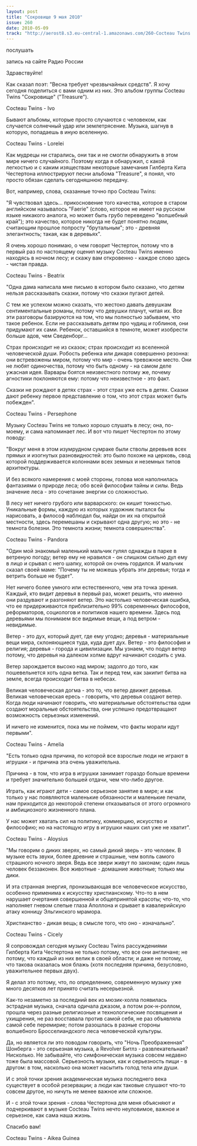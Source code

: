 ```yaml
---
layout: post
title: "Сокровище 9 мая 2010"
issue: 260
date: 2010-05-09
track: "http://aerost8.s3.eu-central-1.amazonaws.com/260-Cocteau Twins.mp3"
---
```


послушать

запись на сайте Радио России

Здравствуйте!

Как сказал поэт: "Весна требует чрезвычайных средств". Я хочу сегодня поделиться с вами одним из них. Это альбом группы Cocteau Twins "Сокровище" ("Treasure").

Cocteau Twins - Ivo

Бывают альбомы, которые просто случаются с человеком, как случается солнечный удар или землетрясение. Музыка, шагнув в которую, попадаешь в иную вселенную.

Cocteau Twins - Lorelei

Как мудрецы ни старались, они так и не смогли обнаружить в этом мире ничего случайного. Поэтому когда я обнаружил, с какой легкостью и с каким изяществам некоторые замечания Гилберта Кита Честертона иллюстрируют песни альбома "Treasure", я понял, что просто обязан сделать сегодняшнюю передачу.

Вот, например, слова, сказанные точно про Cocteau Twins:

"Я чувствовал здесь... прикосновение того качества, которое в старом английском называлось "Faerie" (слово, которое не имеет на русском языке никакого аналога, но может быть грубо переведено "волшебный край"); это качество, которое никогда не будет понятно людям, считающим прошлое попросту "брутальным"; это - древняя элегантность; такая, как в деревьях".

Я очень хорошо понимаю, о чем говорит Честертон, потому что в первый раз по настоящему оценил музыку Cocteau Twins именно находясь в ночном лесу; и скажу вам откровенно - каждое слово здесь - чистая правда.

Cocteau Twins - Beatrix

"Одна дама написала мне письмо в котором было сказано, что детям нельзя рассказывать сказки, потому что сказки пугают детей.

С тем же успехом можно сказать, что жестоко давать девушкам сентиментальные романы, потому что девушки плачут, читая их. Все эти разговоры базируются на том, что мы полностью забываем, что такое ребенок. Если не рассказывать детям про чудищ и гоблинов, они придумают их сами. Ребенок, оставшийся в темноте, может изобрести больше адов, чем Сведенборг...

Страх происходит не из сказок; страх происходит из вселенной человеческой души. Робость ребенка или дикаря совершенно резонна: они встревожены миром, потому что мир - очень тревожное место. Они не любят одиночества, потому что быть одному - на самом деле ужасная идея. Варвары боятся неизвестного потому же, почему агностики поклоняются ему: потому что неизвестное - это факт.

Сказки не рождают в детях страх - этот страх уже есть в детях. Сказки дают ребенку первое представление о том, что этот страх может быть побежден".

Cocteau Twins - Persephone

Музыку Cocteau Twins не только хорошо слушать в лесу; она, по-моему, и сама напоминает лес. И вот что пишет Честертон по этому поводу:

"Вокруг меня в этом изумрудном сумраке были стволы деревьев всех прямых и изогнутых разновидностей: это было похоже на церковь, свод которой поддерживается колоннами всех земных и неземных типов архитектуры.

И без всякого намерения с моей стороны, голова моя наполнилась фантазиями о природе леса; обо всей философии тайны и силы. Ведь значение леса - это сочетание энергии со сложностью.

В лесу нет ничего грубого или варварского: он кишит тонкостью. Уникальные формы, каждую из которых художник пытался бы нарисовать, а философ наблюдал бы, найди он их на открытой местности, здесь перемешаны и скрывают одна другую; но это - не темнота болезни. Это темнота жизни; темнота совершенства".

Cocteau Twins - Pandora

"Один мой знакомый маленький мальчик гулял однажды в парке в ветреную погоду; ветер ему не нравился - он слишком сильно дул ему в лицо и срывал с него шапку, которой он очень гордился. И мальчик сказал своей маме: "Почему ты не можешь убрать эти деревья; тогда и ветрить больше не будет".

Нет ничего более умного или естественного, чем эта точка зрения. Каждый, кто видит деревья в первый раз, может решить, что именно они раздувают и разгоняют ветер. Это настолько человеческая ошибка, что ее придерживаются приблизительно 99% современных философов, реформаторов, социологов и политиков нашего времени. Здесь под деревьями мы понимаем все видимые вещи, а под ветром - невидимые.

Ветер - это дух, который дует, где ему угодно; деревья - материальные вещи мира, склоняющиеся туда, куда дует дух. Ветер - это философия и религия; деревья - города и цивилизации. Мы узнаем, что подул ветер потому, что деревья на далеком холме вдруг начинают сходить с ума.

Ветер зарождается высоко над миром; задолго до того, как пошевельнется хоть одна ветка. Так и перед тем, как закипит битва на земле, всегда происходит битва в небесах.

Великая человеческая догма - это то, что ветер движет деревья. Великая человеческая ересь - говорить, что деревья создают ветер. Когда люди начинают говорить, что материальные обстоятельства одни создают моральные обстоятельства, они успешно предотвращают возможность серьезных изменений.

И ничего не изменится, пока мы не поймем, что факты морали идут первыми".

Cocteau Twins - Amelia

"Есть только одна причина, по которой все взрослые люди не играют в игрушки - и причина эта очень уважительна.

Причина - в том, что игра в игрушки занимает гораздо больше времени и требует значительно большей отдачи, чем что-либо другое.

Играть, как играют дети - самое серьезное занятие в мире; и как только у нас появляются маленькие обязанности и маленькие печали, нам приходится до некоторой степени отказываться от этого огромного и амбициозного жизненного плана.

У нас может хватать сил на политику, коммерцию, искусство и философию; но на настоящую игру в игрушки наших сил уже не хватит".

Cocteau Twins - Aloysius

"Мы говорим о диких зверях, но самый дикий зверь - это человек. В музыке есть звуки, более древние и страшные, чем вопль самого страшного ночного зверя. Ведь все звери живут по законам; один лишь человек беззаконен. Все животные - домашние животные; только мы дики.

И эта странная энергия, пронизывающая все человеческое искусство, особенно применима к искусству христианскому. Что-то в нем нарушает очертания совершенной и общепринятой красоты; что-то, что наполняет гневом слепые глаза Аполлона и срывает в кавалерийскую атаку конницу Эльгинского мрамора.

Христианство - дикая вещь; в смысле того, что оно - изначально".

Cocteau Twins - Cicely

Я сопровождал сегодня музыку Cocteau Twins рассуждениями Гилберта Кита Честертона не только потому, что все они англичане; не потому, что каждый из них велик в своей области; и даже не потому, что такова оказалась моя блажь (хотя последняя причина, безусловно, уважительнее первых двух).

Я делал это потому, что, по определению, современную музыку уже много десятков лет принято считать несерьезной.

Как-то незаметно за последний век из мюзик-холла появилась эстрадная музыка, сначала одичала джазом, а потом рок-н-роллом, прошла через разные религиозные и технологические посвящения и ухищрения, не раз восставала против самой себя, не раз объявляла самой себе перемирие; потом разошлась в разные стороны волшебного Бросселиандского леса человеческой культуры.

Да, но является ли это поводом говорить, что "Hочь Преображенная" Шонберга - это серьезная музыка, а Revolver Битлз - развлекательная? Нисколько. Не забывайте, что симфоническая музыка совсем недавно тоже была массовой. Серьезность музыки, как и серьезность пищи - в другом: в том, насколько она может насытить голод тела или души.

И с этой точки зрения академическая музыка последнего века существует в особой резервации; а люди как таковые слушают что-то совсем другое, но ничуть не менее важное или сложное.

И - с этой точки зрения - слова Честертона для меня объясняют и подчеркивают в музыке Cocteau Twins нечто неуловимое, важное и серьезное, как сама наша жизнь.

Спасибо вам!

Cocteau Twins - Aikea Guinea
